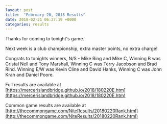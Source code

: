 ```yaml
---
layout: post
title:  "February 20, 2018 Results"
date: 2018-02-21 06:37:19 +0000
categories: results
---
```

Thanks for coming to tonight's game.

Next week is a club championship, extra master points, no extra charge!

Congrats to tonights winners, N/S - Mike Ring and Mike C, Winning B was Cristal Nell and Tony Marshall, Winning C was Terry Jacobson and Brad Rind.  Winning E/W was Kevin Cline and David Hanks, Winning C was John Krah and Daniel Poore.

Full results are available at [https://mercerislandbridge.github.io/2018/180220E.htm](https://mercerislandbridge.github.io/2018/180220E.htm)

Common game results are available at [http://thecommongame.com/NiteResults/20180220Rank.html](http://thecommongame.com/NiteResults/20180220Rank.html)
